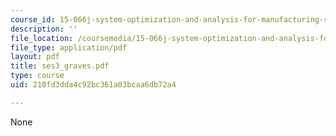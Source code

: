 ```yaml
---
course_id: 15-066j-system-optimization-and-analysis-for-manufacturing-summer-2003
description: ''
file_location: /coursemedia/15-066j-system-optimization-and-analysis-for-manufacturing-summer-2003/210fd3dda4c92bc361a03bcaa6db72a4_ses3_graves.pdf
file_type: application/pdf
layout: pdf
title: ses3_graves.pdf
type: course
uid: 210fd3dda4c92bc361a03bcaa6db72a4

---
```

None